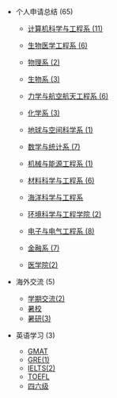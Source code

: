 - 个人申请总结 (65)

  - [计算机科学与工程系 (11)](grad-application/computer-science-and-engineering/README.md)

  - [生物医学工程系 (6)](grad-application/biomedical-engineering/README.md)

  - [物理系 (2)](grad-application/physics/README.md)

  - [生物系 (3)](grad-application/biology/README.md)

  - [力学与航空航天工程系 (6)](grad-application/mechanics-and-aerospace-engineering/README.md)

  - [化学系 (3)](grad-application/chemistry/README.md)

  - [地球与空间科学系 (1)](grad-application/earth-and-space-science/README.md)

  - [数学与统计系 (7)](grad-application/math/README.md)

  - [机械与能源工程系 (1)](grad-application/mechanical-and-energy-engineering/README.md)

  - [材料科学与工程系 (6)](grad-application/materials-science-and-engineering/README.md)

  - [海洋科学与工程系](grad-application/marine-science-and-engineering/README.md)

  - [环境科学与工程学院 (2)](grad-application/environmental-science-and-engineering/README.md)

  - [电子与电气工程系 (8)](grad-application/electronic-and-electrical-engineering/README.md)

  - [金融系 (7)](grad-application/finance/README.md)

  - [医学院(2)](grad-application/medicine/README.md)

    

- 海外交流 (5)

  - [学期交流(2)](oversea-program/semester-program/README.md)
  - [暑校](oversea-program/summer-school/README.md)
  - [暑研(3)](oversea-program/summer-research/README.md)

- 英语学习 (3)

  - [GMAT](英语学习/GMAT/README.md)
  - [GRE(1)](英语学习/GRE/README.md)
  - [IELTS(2)](英语学习/IELTS/README.md)
  - [TOEFL](英语学习/TOEFL/README.md)
  - [四六级](英语学习/四六级/README.md)


